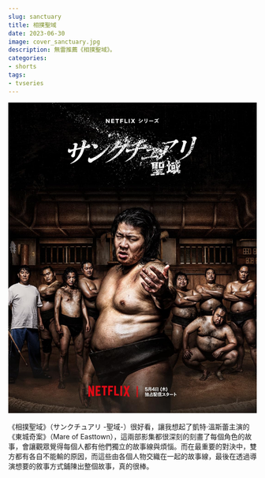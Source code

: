 ```yaml
---
slug: sanctuary
title: 相撲聖域
date: 2023-06-30
image: cover_sanctuary.jpg
description: 無雷推薦《相撲聖域》。
categories:
- shorts
tags:
- tvseries
---
```


![cover_sanctuary.jpg](cover_sanctuary.jpg)

《相撲聖域》（サンクチュアリ -聖域-）很好看，讓我想起了凱特·溫斯蕾主演的《東城奇案》（Mare of Easttown），這兩部影集都很深刻的刻畫了每個角色的故事，會讓觀眾覺得每個人都有他們獨立的故事線與煩惱。而在最重要的對決中，雙方都有各自不能輸的原因，而這些由各個人物交織在一起的故事線，最後在透過導演想要的敘事方式鋪陳出整個故事，真的很棒。
